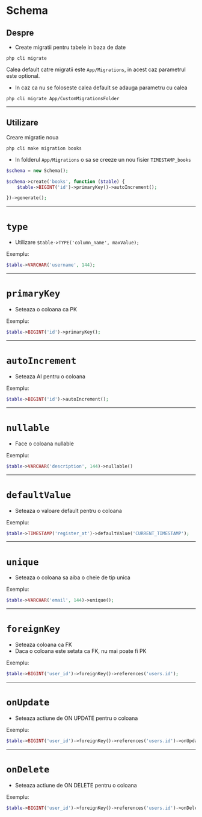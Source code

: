# Schema

## Despre

- Create migratii pentru tabele in baza de date

`php cli migrate`

Calea default catre migratii este `App/Migrations`, in acest caz parametrul este optional.

- In caz ca nu se foloseste calea default se adauga parametru cu calea

`php cli migrate App/CustomMigrationsFolder`

---

## Utilizare

Creare migratie noua

`php cli make migration books`

- In folderul `App/Migrations` o sa se creeze un nou fisier `TIMESTAMP_books`

```php
$schema = new Schema();

$schema->create('books', function ($table) {
    $table->BIGINT('id')->primaryKey()->autoIncrement();

})->generate();
```

---

# `type`

- Utilizare `$table->TYPE('column_name', maxValue);`

Exemplu:
```php
$table->VARCHAR('username', 144);
```

---

# `primaryKey`

- Seteaza o coloana ca PK

Exemplu:
```php
$table->BIGINT('id')->primaryKey();
```

---

# `autoIncrement`

- Seteaza AI pentru o coloana

Exemplu:
```php
$table->BIGINT('id')->autoIncrement();
```

---

# `nullable`

- Face o coloana nullable

Exemplu:
```php
$table->VARCHAR('description', 144)->nullable()
```

---

# `defaultValue`

- Seteaza o valoare default pentru o coloana

Exemplu:
```php
$table->TIMESTAMP('register_at')->defaultValue('CURRENT_TIMESTAMP');
```

---

# `unique`

- Seteaza o coloana sa aiba o cheie de tip unica

Exemplu:
```php
$table->VARCHAR('email', 144)->unique();
```

---

# `foreignKey`

- Seteaza coloana ca FK
- Daca o coloana este setata ca FK, nu mai poate fi PK

Exemplu:
```php
$table->BIGINT('user_id')->foreignKey()->references('users.id');
```

---

# `onUpdate`

- Seteaza actiune de ON UPDATE pentru o coloana

Exemplu:
```php
$table->BIGINT('user_id')->foreignKey()->references('users.id')->onUpdate('cascade');
```

---

# `onDelete`

- Seteaza actiune de ON DELETE pentru o coloana

Exemplu:
```php
$table->BIGINT('user_id')->foreignKey()->references('users.id')->onDelete('cascade');
```
